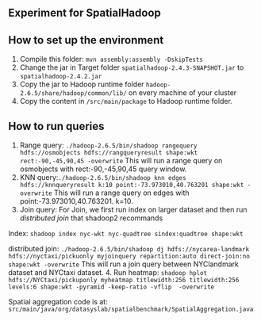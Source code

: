## Experiment for SpatialHadoop


## How to set up the environment
1. Compile this folder: `mvn assembly:assembly -DskipTests`
2. Change the jar in Target folder `spatialhadoop-2.4.3-SNAPSHOT.jar` to `spatialhadoop-2.4.2.jar`
3. Copy the jar to Hadoop runtime folder `hadoop-2.6.5/share/hadoop/common/lib/` on every machine of your cluster
4. Copy the content in `/src/main/package` to Hadoop runtime folder.

## How to run queries

1. Range query: `./hadoop-2.6.5/bin/shadoop rangequery hdfs://osmobjects hdfs://rangqueryresult shape:wkt rect:-90,-45,90,45 -overwrite`
This will run a range query on osmobjects with rect:-90,-45,90,45 query window.
2. KNN query:`./hadoop-2.6.5/bin/shadoop knn edges hdfs://knnqueryresult k:10 point:-73.973010,40.763201 shape:wkt -overwrite`
This will run a range query on edges with point:-73.973010,40.763201. k=10.
3. Join query: For Join, we first run index on larger dataset and then run *distributed join* that shadoop2 recommands

Index: `shadoop index nyc-wkt nyc-quadtree sindex:quadtree shape:wkt`

distributed join: `./hadoop-2.6.5/bin/shadoop dj hdfs://nycarea-landmark hdfs://nyctaxi/pickuonly myjoinquery repartition:auto direct-join:no shape:wkt -overwrite`
This will run a join query between NYClandmark dataset and NYCtaxi dataset.
4. Run heatmap: `shadoop hplot hdfs://NYCtaxi/pickuponly myheatmap titlewidth:256 titlewidth:256 levels:6 shape:wkt -pyramid -keep-ratio -vflip  -overwrite
`

Spatial aggregation code is at: `src/main/java/org/datasyslab/spatialbenchmark/SpatialAggregation.java`

